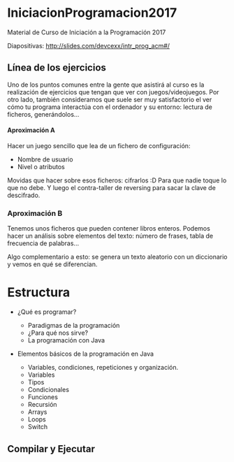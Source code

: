 # IniciacionProgramacion2017
Material de Curso de Iniciación a la Programación 2017

Diapositivas: http://slides.com/devcexx/intr_prog_acm#/

## Línea de los ejercicios

Uno de los puntos comunes entre la gente que asistirá al curso es la realización de ejercicios que tengan que ver con juegos/videojuegos. Por otro lado, también consideramos que suele ser muy satisfactorio el ver cómo tu programa interactúa con el ordenador y su entorno: lectura de ficheros, generándolos...

#### Aproximación A

Hacer un juego sencillo que lea de un fichero de configuración:
- Nombre de usuario
- Nivel o atributos

Movidas que hacer sobre esos ficheros: cifrarlos :D Para que nadie toque lo que no debe. Y luego el contra-taller de reversing para sacar la clave de descifrado.

### Aproximación B

Tenemos unos ficheros que pueden contener libros enteros. Podemos hacer un análisis sobre elementos del texto: número de frases, tabla de frecuencia de palabras...

Algo complementario a esto: se genera un texto aleatorio con un diccionario y vemos en qué se diferencian.


# Estructura

- ¿Qué es programar?
  - Paradigmas de la programación
  - ¿Para qué nos sirve?
  - La programación con Java

- Elementos básicos de la programación en Java
  - Variables, condiciones, repeticiones y organización.
  - Variables
  - Tipos
  - Condicionales
  - Funciones
  - Recursión
  - Arrays
  - Loops
  - Switch

## Compilar y Ejecutar



